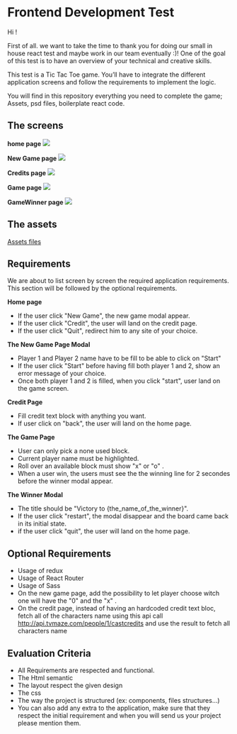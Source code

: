 
# Frontend Development Test

Hi !

First of all. we want to take the time to thank you for doing our small in house react test and maybe work in our team eventually :)! One of the goal of this test is to have an overview of your technical and creative skills.

This test is a Tic Tac Toe game. You’ll have to integrate the different application screens and follow the requirements to implement the logic. 

You will find in this repository everything you need to complete the game; Assets, psd files, boilerplate react code.

## The screens

**home page**
![](https://github.com/seedboxtech/frontend-dev-test/blob/master/test/visual-screens/Interface_Home.jpg?raw=true)

**New Game page**
![](https://github.com/seedboxtech/frontend-dev-test/blob/master/test/visual-screens/Interface_NewGame.jpg?raw=true)

**Credits page**
![](https://github.com/seedboxtech/frontend-dev-test/blob/master/test/visual-screens/Interface_Credit.jpg?raw=true)

**Game page**
![](https://github.com/seedboxtech/frontend-dev-test/blob/master/test/visual-screens/Interface_Game.jpg?raw=true)

**GameWinner page**
![](https://github.com/seedboxtech/frontend-dev-test/blob/master/test/visual-screens/Interface_GameWin.jpg?raw=true)

## The assets
[Assets files](https://github.com/seedboxtech/frontend-dev-test/tree/master/test/assets)

## Requirements
We are about to list screen by screen the required application requirements. This section will be followed by the optional requirements.

**Home page**

 - If the user click "New Game", the new game modal appear.
 - If the user click "Credit", the user will land on the credit page.
 - If the user click "Quit", redirect him to any site of your choice.

**The New Game Page Modal**

 - Player 1 and Player 2 name have to be fill to be able to click on "Start"
 - If the user click "Start" before having fill both player 1 and 2, show an error message of your choice.
 - Once both player 1 and 2 is filled, when you click "start", user land on the game screen.

**Credit Page**

 - Fill credit text block with anything you want.
 - If user click on "back", the user will land on the home page.

 **The Game Page**

 - User can only pick a none used block.
 - Current player name must be highlighted.
 - Roll over an available block must show "x" or "o" .
 - When a user win, the users must see the the winning line for 2 secondes before the  winner modal appear.

**The Winner Modal**

 - The title should be "Victory to {the_name_of_the_winner}".
 - If the user click "restart", the modal disappear and the board came back in its initial state.
 - if the user click "quit", the user will land on the home page.

## Optional Requirements

 - Usage of redux
 - Usage of React Router
 - Usage of Sass
 - On the new game page, add the possibility to let player choose witch one will have the "0" and the "x" .
 - On the credit page, instead of having an hardcoded credit text bloc, fetch all of the characters name using this api call http://api.tvmaze.com/people/1/castcredits and use the result to fetch all characters name

## Evaluation Criteria

 - All Requirements are respected and functional.
 - The Html semantic
 - The layout respect the given design
 - The css
 - The way the project is structured (ex: components,  files structures...)
 - You can also add any extra to the application, make sure that they respect the initial requirement and when you will send us your project please mention them.


